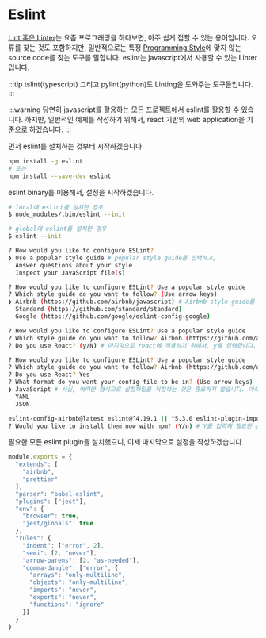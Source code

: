 # Eslint

[Lint 혹은 Linter](https://en.wikipedia.org/wiki/Lint_(software))는 요즘 프로그래밍을 하다보면, 아주 쉽게 접할 수 있는 용어입니다.
오류를 찾는 것도 포함하지만, 일반적으로는 특정 [Programming Style](https://en.wikipedia.org/wiki/Programming_style)에 맞지 않는 source code를 찾는 도구를 말합니다.
eslint는 javascript에서 사용할 수 있는 Linter입니다.

:::tip
tslint(typescript) 그리고 pylint(python)도 Linting을 도와주는 도구들입니다.
:::

:::warning
당연히 javascript를 활용하는 모든 프로젝트에서 eslint를 활용할 수 있습니다.
하지만, 일반적인 예제를 작성하기 위해서, react 기반의 web application을 기준으로 하겠습니다.
:::

먼저 eslint를 설치하는 것부터 시작하겠습니다.

```bash
npm install -g eslint
# 또는
npm install --save-dev eslint
```

eslint binary를 이용해서, 설정을 시작하겠습니다.

```bash
# local에 eslint를 설치한 경우
$ node_modules/.bin/eslint --init

# global에 eslint를 설치한 경우
$ eslint --init

? How would you like to configure ESLint?
❯ Use a popular style guide # popular style guide를 선택하고,
  Answer questions about your style
  Inspect your JavaScript file(s)

? How would you like to configure ESLint? Use a popular style guide
? Which style guide do you want to follow? (Use arrow keys)
❯ Airbnb (https://github.com/airbnb/javascript) # Airbnb style guide를 선택합니다.
  Standard (https://github.com/standard/standard)
  Google (https://github.com/google/eslint-config-google)

? How would you like to configure ESLint? Use a popular style guide
? Which style guide do you want to follow? Airbnb (https://github.com/airbnb/javascript)
? Do you use React? (y/N) # 마지막으로 react에 적용하기 위해서, y를 입력합니다.

? How would you like to configure ESLint? Use a popular style guide
? Which style guide do you want to follow? Airbnb (https://github.com/airbnb/javascript)
? Do you use React? Yes
? What format do you want your config file to be in? (Use arrow keys)
❯ JavaScript # 사실, 어떠한 형식으로 설정파일을 저장하는 것은 중요하지 않습니다. 아래 예제에서는 .eslintrc로 사용하도록 하겠습니다.
  YAML
  JSON

eslint-config-airbnb@latest eslint@^4.19.1 || ^5.3.0 eslint-plugin-import@^2.14.0 eslint-plugin-jsx-a11y@^6.1.1 eslint-plugin-react@^7.11.0
? Would you like to install them now with npm? (Y/n) # Y를 입력해 필요한 eslint plugin을 모두 설치합니다.
```

필요한 모든 eslint plugin을 설치했으니, 이제 마지막으로 설정을 작성하겠습니다.

```js
module.exports = {
  "extends": [
    "airbnb",
    "prettier"
  ],
  "parser": "babel-eslint",
  "plugins": ["jest"],
  "env": {
    "browser": true,
    "jest/globals": true
  },
  "rules": {
    "indent": ["error", 2],
    "semi": [2, "never"],
    "arrow-parens": [2, "as-needed"],
    "comma-dangle": ["error", {
      "arrays": "only-multiline",
      "objects": "only-multiline",
      "imports": "never",
      "exports": "never",
      "functions": "ignore"
    }]
  }
}
```
